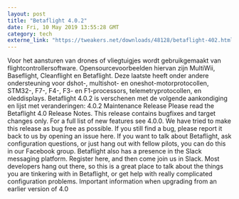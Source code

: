 ```yaml
---
layout: post
title: "Betaflight 4.0.2"
date: Fri, 10 May 2019 13:55:28 GMT
category: tech
externe_link: "https://tweakers.net/downloads/48128/betaflight-402.html"
---
```


Voor het aansturen van drones of vliegtuigjes wordt gebruikgemaakt van flightcontrollersoftware. Opensourcevoorbeelden hiervan zijn MultiWii, Baseflight, Cleanflight en Betaflight. Deze laatste heeft onder andere ondersteuning voor dshot-, multishot- en oneshot-motorprotocollen, STM32-, F7-, F4-, F3- en F1-processors, telemetryprotocollen, en oleddisplays. Betaflight 4.0.2 is verschenen met de volgende aankondiging en lijst met veranderingen: 4.0.2 Maintenance Release Please read the Betaflight 4.0 Release Notes. This release contains bugfixes and target changes only. For a full list of new features see 4.0.0. We have tried to make this release as bug free as possible. If you still find a bug, please report it back to us by opening an issue here. If you want to talk about Betaflight, ask configuration questions, or just hang out with fellow pilots, you can do this in our Facebook group. Betaflight also has a presence in the Slack messaging platform. Register here, and then come join us in Slack. Most developers hang out there, so this is a great place to talk about the things you are tinkering with in Betaflight, or get help with really complicated configuration problems. Important information when upgrading from an earlier version of 4.0<img src="http://feeds.feedburner.com/~r/tweakers/mixed/~4/TFyrMUEYaxQ" height="1" width="1" alt=""/>
